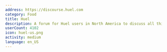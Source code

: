 ```yaml
---
address: https://discourse.huel.com
category: Food
title: Huel
description: A forum for Huel users in North America to discuss all things Huel!
userCount: 4102
icon: huel-us.png
activity: medium
language: en_US
---
```

